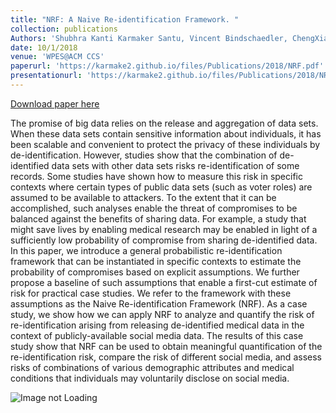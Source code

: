 ```yaml
---
title: "NRF: A Naive Re-identification Framework. "
collection: publications
Authors: 'Shubhra Kanti Karmaker Santu, Vincent Bindschaedler, ChengXiang Zhai, Carl A. Gunter'
date: 10/1/2018
venue: 'WPES@ACM CCS'
paperurl: 'https://karmake2.github.io/files/Publications/2018/NRF.pdf'
presentationurl: 'https://karmake2.github.io/files/Publications/2018/NRF.pptx'
---
```


<a href='https://karmake2.github.io/files/Publications/2018/NRF.pdf'>Download paper here</a>

The promise of big data relies on the release and aggregation of data sets. When these data sets contain sensitive information about individuals, it has been scalable and convenient to protect the privacy of these individuals by de-identification. However, studies show that the combination of de-identified data sets with other data sets risks re-identification of some records. Some studies have shown how to measure this risk in specific contexts where certain types of public data sets (such as voter roles) are assumed to be available to attackers. To the extent that it can be accomplished, such analyses enable the threat of compromises to be balanced against the benefits of sharing data. For example, a study that might save lives by enabling medical research may be enabled in light of a sufficiently low probability of compromise from sharing de-identified data. In this paper, we introduce a general probabilistic re-identification framework that can be instantiated in specific contexts to estimate the probability of compromises based on explicit assumptions. We further propose a baseline of such assumptions that enable a first-cut estimate of risk for practical case studies. We refer to the framework with these assumptions as the Naive Re-identification Framework (NRF). As a case study, we show how we can apply NRF to analyze and quantify the risk of re-identification arising from releasing de-identified medical data in the context of publicly-available social media data. The results of this case study show that NRF can be used to obtain meaningful quantification of the re-identification risk, compare the risk of different social media, and assess risks of combinations of various demographic attributes and medical conditions that individuals may voluntarily disclose on social media.

<img src='https://karmake2.github.io/files/Publications/2018/NRF.png' alt='Image not Loading'>

